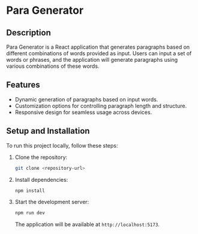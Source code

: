 # Para Generator

## Description
Para Generator is a React application that generates paragraphs based on different combinations of words provided as input. Users can input a set of words or phrases, and the application will generate paragraphs using various combinations of these words.

## Features
- Dynamic generation of paragraphs based on input words.
- Customization options for controlling paragraph length and structure.
- Responsive design for seamless usage across devices.

## Setup and Installation

To run this project locally, follow these steps:

1. Clone the repository:
   ```bash
   git clone <repository-url>
   ```
2. Install dependencies:
   ```bash
   npm install
   ```
3. Start the development server:
   ```bash
   npm run dev
   ```
   The application will be available at `http://localhost:5173`.
